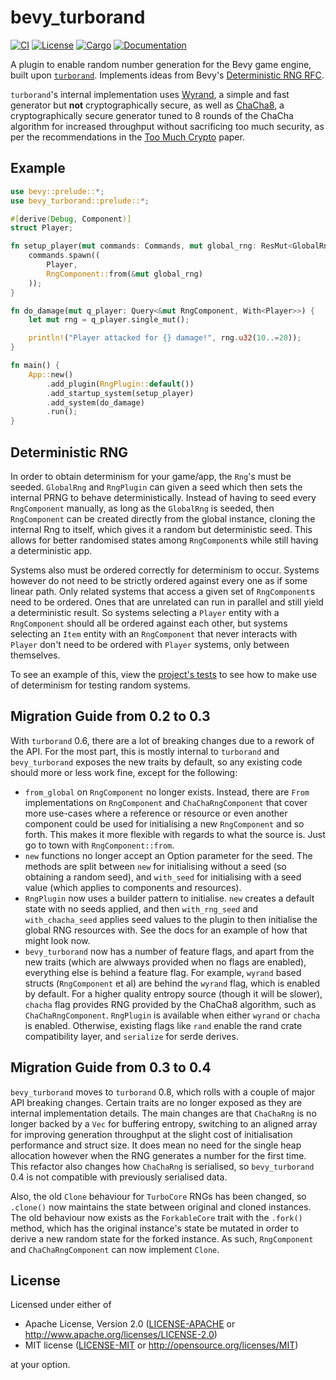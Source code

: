 # bevy_turborand

[![CI](https://github.com/Bluefinger/bevy_turborand/actions/workflows/ci.yml/badge.svg)](https://github.com/Bluefinger/bevy_turborand/actions/workflows/ci.yml)
[![License](https://img.shields.io/badge/license-Apache--2.0_OR_MIT-blue.svg)](https://github.com/Bluefinger/bevy_turborand)
[![Cargo](https://img.shields.io/crates/v/bevy_turborand.svg)](https://crates.io/crates/bevy_turborand)
[![Documentation](https://docs.rs/bevy_turborand/badge.svg)](https://docs.rs/bevy_turborand)

A plugin to enable random number generation for the Bevy game engine, built upon [`turborand`](https://github.com/Bluefinger/turborand). Implements ideas from Bevy's [Deterministic RNG RFC](https://github.com/bevyengine/rfcs/pull/55).

`turborand`'s internal implementation uses [Wyrand](https://github.com/wangyi-fudan/wyhash), a simple and fast generator but **not** cryptographically secure, as well as [ChaCha8](https://cr.yp.to/chacha.html), a cryptographically secure generator tuned to 8 rounds of the ChaCha algorithm for increased throughput without sacrificing too much security, as per the recommendations in the [Too Much Crypto](https://eprint.iacr.org/2019/1492.pdf) paper.

## Example

```rust
use bevy::prelude::*;
use bevy_turborand::prelude::*;

#[derive(Debug, Component)]
struct Player;

fn setup_player(mut commands: Commands, mut global_rng: ResMut<GlobalRng>) {
    commands.spawn((
        Player,
        RngComponent::from(&mut global_rng)
    ));
}

fn do_damage(mut q_player: Query<&mut RngComponent, With<Player>>) {
    let mut rng = q_player.single_mut();

    println!("Player attacked for {} damage!", rng.u32(10..=20));
}

fn main() {
    App::new()
        .add_plugin(RngPlugin::default())
        .add_startup_system(setup_player)
        .add_system(do_damage)
        .run();
}
```

## Deterministic RNG

In order to obtain determinism for your game/app, the `Rng`'s must be seeded. `GlobalRng` and `RngPlugin` can given a seed which then sets the internal PRNG to behave deterministically. Instead of having to seed every `RngComponent` manually, as long as the `GlobalRng` is seeded, then `RngComponent` can be created directly from the global instance, cloning the internal Rng to itself, which gives it a random but deterministic seed. This allows for better randomised states among `RngComponent`s while still having a deterministic app.

Systems also must be ordered correctly for determinism to occur. Systems however do not need to be strictly ordered against every one as if some linear path. Only related systems that access a given set of `RngComponent`s need to be ordered. Ones that are unrelated can run in parallel and still yield a deterministic result. So systems selecting a `Player` entity with a `RngComponent` should all be ordered against each other, but systems selecting an `Item` entity with an `RngComponent` that never interacts with `Player` don't need to be ordered with `Player` systems, only between themselves.

To see an example of this, view the [project's tests](tests/determinism.rs) to see how to make use of determinism for testing random systems.

## Migration Guide from 0.2 to 0.3

With `turborand` 0.6, there are a lot of breaking changes due to a rework of the API. For the most part, this is mostly internal to `turborand` and `bevy_turborand` exposes the new traits by default, so any existing code should more or less work fine, except for the following:

- `from_global` on `RngComponent` no longer exists. Instead, there are `From` implementations on `RngComponent` and `ChaChaRngComponent` that cover more use-cases where a reference or resource or even another component could be used for initialising a new `RngComponent` and so forth. This makes it more flexible with regards to what the source is. Just go to town with `RngComponent::from`.
- `new` functions no longer accept an Option parameter for the seed. The methods are split between `new` for initialising without a seed (so obtaining a random seed), and `with_seed` for initialising with a seed value (which applies to components and resources).
- `RngPlugin` now uses a builder pattern to initialise. `new` creates a default state with no seeds applied, and then `with_rng_seed` and `with_chacha_seed` applies seed values to the plugin to then initialise the global RNG resources with. See the docs for an example of how that might look now.
- `bevy_turborand` now has a number of feature flags, and apart from the new traits (which are alwways provided when no flags are enabled), everything else is behind a feature flag. For example, `wyrand` based structs (`RngComponent` et al) are behind the `wyrand` flag, which is enabled by default. For a higher quality entropy source (though it will be slower), `chacha` flag provides RNG provided by the ChaCha8 algorithm, such as `ChaChaRngComponent`. `RngPlugin` is available when either `wyrand` or `chacha` is enabled. Otherwise, existing flags like `rand` enable the rand crate compatibility layer, and `serialize` for serde derives.

## Migration Guide from 0.3 to 0.4

`bevy_turborand` moves to `turborand` 0.8, which rolls with a couple of major API breaking changes. Certain traits are no longer exposed as they are internal implementation details. The main changes are that `ChaChaRng` is no longer backed by a `Vec` for buffering entropy, switching to an aligned array for improving generation throughput at the slight cost of initialisation performance and struct size. It does mean no need for the single heap allocation however when the RNG generates a number for the first time. This refactor also changes how `ChaChaRng` is serialised, so `bevy_turborand` 0.4 is not compatible with previously serialised data.

Also, the old `Clone` behaviour for `TurboCore` RNGs has been changed, so `.clone()` now maintains the state between original and cloned instances. The old behaviour now exists as the `ForkableCore` trait with the `.fork()` method, which has the original instance's state be mutated in order to derive a new random state for the forked instance. As such, `RngComponent` and `ChaChaRngComponent` can now implement `Clone`.

## License

Licensed under either of

- Apache License, Version 2.0 ([LICENSE-APACHE](LICENSE-APACHE) or http://www.apache.org/licenses/LICENSE-2.0)
- MIT license ([LICENSE-MIT](LICENSE-MIT) or http://opensource.org/licenses/MIT)

at your option.
